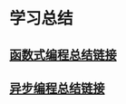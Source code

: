 # 学习总结
## [函数式编程总结链接](https://www.processon.com/mindmap/5f981ddb7d9c0806f2934591)
## [异步编程总结链接](https://www.processon.com/mindmap/5f993c3f1e08533134f9ea2e)